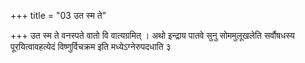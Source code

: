 +++
title = "03 उत स्म ते"

+++
उत स्म ते वनस्पते वातो वि वात्यग्रमित् । अथो इन्द्राय पातवे सुनु सोममुलूखलेति सर्वौषधस्य पूरयित्वावहत्येदं विष्णुर्विचक्रम इति मध्येऽग्नेरुपदधाति ३